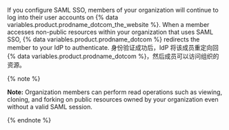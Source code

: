 If you configure SAML SSO, members of your organization will continue to log into their user accounts on {% data variables.product.prodname_dotcom_the_website %}. When a member accesses non-public resources within your organization that uses SAML SSO, {% data variables.product.prodname_dotcom %} redirects the member to your IdP to authenticate. 身份验证成功后，IdP 将该成员重定向回 {% data variables.product.prodname_dotcom %}，然后成员可以访问组织的资源。

{% note %}

**Note:** Organization members can perform read operations such as viewing, cloning, and forking on public resources owned by your organization even without a valid SAML session.

{% endnote %}
